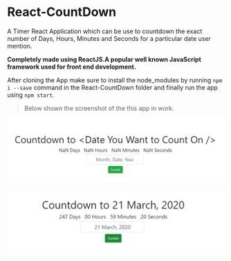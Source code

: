 # React-CountDown
A Timer React Application which can be use to countdown the exact number of Days, Hours, Minutes and Seconds for a particular date user mention.

**Completely made using ReactJS.A popular well known JavaScript framework used for front end development.**

After cloning the App make sure to install the node_modules by running `npm i --save` command in the React-CountDown folder and finally run the app using `npm start`.

> Below shown the screenshot of the this app in work.

![ScreenShot1](screenshots/screen1.png)

![ScreenShot2](screenshots/screen2.png)


